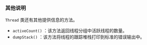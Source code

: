 ### 其他说明

`Thread` 类还有其他提供信息的方法。

+ `activeCount()` ：该方法返回线程分组中活跃线程的数量。
+ `dumpStack()` ：该方法将线程的跟踪堆栈打印到标准的错误输出中。


